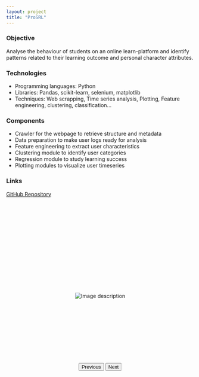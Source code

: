 ```yaml
---
layout: project
title: "ProSRL"
---
```


<div class="container">
  <div class="content-section">
    <div class="content-text">
      <h3>Objective</h3>
      Analyse the behaviour of students on an online learn-platform and identify patterns related to their learning outcome and personal character attributes.
      <h3>Technologies</h3>
      <ul class="technologies">
        <li>Programming languages: Python </li>
        <li>Libraries: Pandas, scikit-learn, selenium, matplotlib </li>
        <li>Techniques: Web scrapping, Time series analysis, Plotting, Feature engineering, clustering, classification... </li>
      </ul>
      <h3>Components</h3>
      <ul>
      	<li>Crawler for the webpage to retrieve structure and metadata</li>
      	<li>Data preparation to make user logs ready for analysis</li>
      	<li>Feature engineering to extract user characteristics</li>
      	<li>Clustering module to identify user categories</li>
      	<li>Regression module to study learning success</li>
      	<li>Plotting modules to visualize user timeseries</li>
      </ul>
      <h3>Links</h3>
      	<p><a href="https://github.com/Lukas2357/ProSRL" target="_blank">GitHub Repository</a></p>
      </div>
    <div class="content-images">
    	<div class="image-gallery" style="position: relative; width: 80%; margin: 0 auto;">
  			<div class="image-container" style="display: flex; align-items: center; justify-content: center; height: 500px; overflow: hidden;">
			  <img src="{{ site.baseurl }}/assets/images/{{ page.title }}/image1.png" alt="Image description">
			  <img src="{{ site.baseurl }}/assets/images/{{ page.title }}/image2.png" alt="Image description" style="display: none;">
			  <img src="{{ site.baseurl }}/assets/images/{{ page.title }}/image3.png" alt="Image description" style="display: none;">
			  <img src="{{ site.baseurl }}/assets/images/{{ page.title }}/image4.png" alt="Image description" style="display: none;">
			  <img src="{{ site.baseurl }}/assets/images/{{ page.title }}/image5.png" alt="Image description" style="display: none;">
			  <img src="{{ site.baseurl }}/assets/images/{{ page.title }}/image6.png" alt="Image description" style="display: none;">
			</div>
		  <!-- Add more images as needed -->
		  <div class="gallery-controls" style="position: absolute; bottom: 50; left: 50%; transform: translateX(-50%);">
		    <button id="prev-image">Previous</button>
		    <button id="next-image">Next</button>
		  </div>
		</div>
    </div>
  </div>

<script src="{{ '/assets/js/gallery.js' | relative_url }}"></script>

</div>